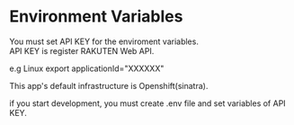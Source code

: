 Environment Variables
=====================
You must set API KEY for the enviroment variables.  
API KEY is register RAKUTEN Web API.
 
 e.g Linux
   export applicationId="XXXXXX"

This app's default infrastructure is Openshift(sinatra). 


if you start development, you must create .env file and
set variables of API KEY. 
